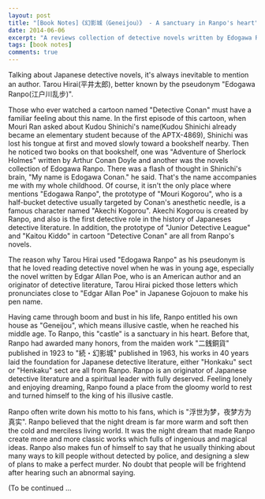 ```yaml
---
layout: post
title: "[Book Notes]《幻影城（Geneijou）》 - A sanctuary in Ranpo's heart"
date: 2014-06-06
excerpt: "A reviews collection of detective novels written by Edogawa Ranpo."
tags: [book notes]
comments: true
---
```


Talking about Japanese detective novels, it's always inevitable to mention an author. Tarou Hirai(平井太郎), better known by the pseudonym "Edogawa Ranpo(江户川乱步)".

Those who ever watched a cartoon named "Detective Conan" must have a familiar feeling about this name. In the first episode of this cartoon, when Mouri Ran asked about Kudou Shinichi's name(Kudou Shinichi already became an elementary student because of the APTX-4869), Shinichi was lost his tongue at first and moved slowly toward a bookshelf nearby. Then he noticed two books on that bookshelf, one was "Adventure of Sherlock Holmes" written by Arthur Conan Doyle and another was the novels collection of Edogawa Ranpo. There was a flash of thought in Shinichi's brain, "My name is Edogawa Conan." he said. That's the name accompanies me with my whole childhood. Of course, it isn't the only place where mentions "Edogawa Ranpo", the prototype of "Mouri Kogorou", who is a half-bucket detective usually targeted by Conan's anesthetic needle, is a famous character named "Akechi Kogorou". Akechi Kogorou is created by Ranpo, and also is the first detective role in the history of Japaneses detective literature. In addition, the prototype of "Junior Detective League" and "Kaitou Kiddo" in cartoon "Detective Conan" are all from Ranpo's novels.

The reason why Tarou Hirai used "Edogawa Ranpo" as his pseudonym is that he loved reading detective novel when he was in young age, especially the novel written by Edgar Allan Poe, who is an American author and an originator of detective literature, Tarou Hirai picked those letters which pronunciates close to "Edgar Allan Poe" in Japanese Gojouon to make his pen name.

Having came through boom and bust in his life, Ranpo entitled his own house as "Geneijou", which means illusive castle, when he reached his middle age. To Ranpo, this "castle" is a sanctuary in his heart. Before that, Ranpo had awarded many honors, from the maiden work "二銭銅貨" published in 1923 to "続・幻影城" published in 1963, his works in 40 years laid the foundation for Japanese detective literature, either "Honkaku" sect or "Henkaku" sect are all from Ranpo. Ranpo is an originator of Japanese detective literature and a spiritual leader with fully deserved. Feeling lonely and enjoying dreaming, Ranpo found a place from the gloomy world to rest and turned himself to the king of his illusive castle.

Ranpo often write down his motto to his fans, which is "浮世为梦，夜梦方为真实". Ranpo believed that the night dream is far more warm and soft then the cold and merciless living world. It was the night dream that made Ranpo create more and more classic works which fulls of ingenious and magical ideas. Ranpo also makes fun of himself to say that he usually thinking about many ways to kill people without  detected by police, and designing a slew of plans to make a perfect murder. No doubt that people will be frightend after hearing such an abnormal saying.

(To be continued ...
